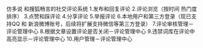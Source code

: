 仿多说 和搜狐畅言的社交评论系统
1.发布和回复评论
2.评论浏览（按时间 热门度 排序）
3.点赞和踩评论
4.分享评论
5.举报评论
6.本地用户和第三方登录（现已支持QQ 和 新浪微博账号，后续将扩展支持微信等第三方登录）
7.评论审核管理－评论管理中心
8.根据文章设置评论是否关闭－评论管理中心
9.违禁词库在评论中高亮显示－评论管理中心
10.用户管理－评论管理中心

